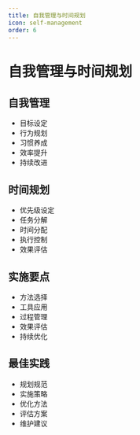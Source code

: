 ```yaml
---
title: 自我管理与时间规划
icon: self-management
order: 6
---
```


# 自我管理与时间规划

## 自我管理
- 目标设定
- 行为规划
- 习惯养成
- 效率提升
- 持续改进

## 时间规划
- 优先级设定
- 任务分解
- 时间分配
- 执行控制
- 效果评估

## 实施要点
- 方法选择
- 工具应用
- 过程管理
- 效果评估
- 持续优化

## 最佳实践
- 规划规范
- 实施策略
- 优化方法
- 评估方案
- 维护建议
